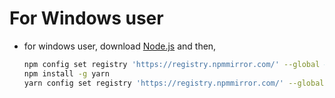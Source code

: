 # For Windows user

- for windows user, download [Node.js](https://nodejs.org/en/download/current/) and then,

  ```bash
  npm config set registry 'https://registry.npmmirror.com/' --global # ONLY for China user
  npm install -g yarn
  yarn config set registry 'https://registry.npmmirror.com/' --global # ONLY for China users
  ```
